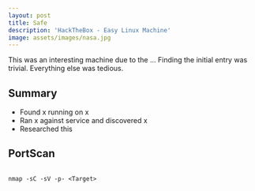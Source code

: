 ```yaml
---
layout: post
title: Safe
description: 'HackTheBox - Easy Linux Machine'
image: assets/images/nasa.jpg
---
```


This was an interesting machine due to the ... Finding the initial entry was trivial. Everything else was tedious.

## Summary
- Found x running on x
- Ran x against service and discovered x
- Researched this

## PortScan
```

nmap -sC -sV -p- <Target>

```
